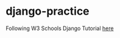 # django-practice
Following W3 Schools Django Tutorial [here](https://www.w3schools.com/django/index.php)
